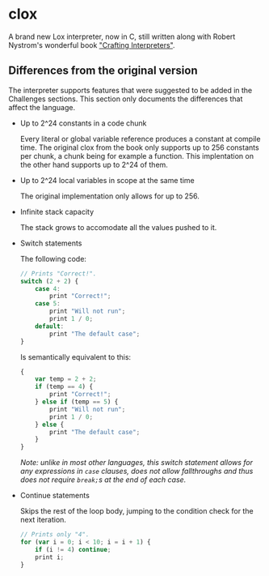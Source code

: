 # clox

A brand new Lox interpreter, now in C, still written along with Robert Nystrom's
wonderful book ["Crafting Interpreters"](http://craftinginterpreters.com).

## Differences from the original version

The interpreter supports features that were suggested to be added in the
Challenges sections. This section only documents the differences that affect
the language.

- Up to 2^24 constants in a code chunk

  Every literal or global variable reference produces a constant at compile
  time. The original clox from the book only supports up to 256 constants per
  chunk, a chunk being for example a function. This implentation on the other
  hand supports up to 2^24 of them.

- Up to 2^24 local variables in scope at the same time

  The original implementation only allows for up to 256.

- Infinite stack capacity

  The stack grows to accomodate all the values pushed to it.

- Switch statements

  The following code:

  ```javascript
  // Prints "Correct!".
  switch (2 + 2) {
      case 4:
          print "Correct!";
      case 5:
          print "Will not run";
          print 1 / 0;
      default:
          print "The default case";
  }
  ```

  Is semantically equivalent to this:

  ```javascript
  {
      var temp = 2 + 2;
      if (temp == 4) {
          print "Correct!";
      } else if (temp == 5) {
          print "Will not run";
          print 1 / 0;
      } else {
          print "The default case";
      }
  }
  ```

  _Note: unlike in most other languages, this switch statement allows for any
  expressions in `case` clauses, does not allow fallthroughs and thus does not
  require `break;`s at the end of each case._

- Continue statements

  Skips the rest of the loop body, jumping to the condition check for the next
  iteration.

  ```javascript
  // Prints only "4".
  for (var i = 0; i < 10; i = i + 1) {
      if (i != 4) continue;
      print i;
  }
  ```
